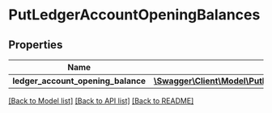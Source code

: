 # PutLedgerAccountOpeningBalances

## Properties
Name | Type | Description | Notes
------------ | ------------- | ------------- | -------------
**ledger_account_opening_balance** | [**\Swagger\Client\Model\PutLedgerAccountOpeningBalancesLedgerAccountOpeningBalance**](PutLedgerAccountOpeningBalancesLedgerAccountOpeningBalance.md) |  | 

[[Back to Model list]](../README.md#documentation-for-models) [[Back to API list]](../README.md#documentation-for-api-endpoints) [[Back to README]](../README.md)


